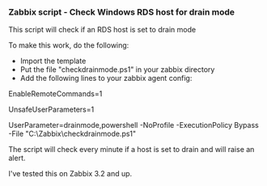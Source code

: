 ### Zabbix script - Check Windows RDS host for drain mode

This script will check if an RDS host is set to drain mode

To make this work, do the following:

- Import the template
- Put the file "checkdrainmode.ps1" in your zabbix directory
- Add the following lines to your zabbix agent config:

EnableRemoteCommands=1

UnsafeUserParameters=1

UserParameter=drainmode,powershell -NoProfile -ExecutionPolicy Bypass -File "C:\Zabbix\checkdrainmode.ps1"

The script will check every minute if a host is set to drain and will raise an alert.

I've tested this on Zabbix 3.2 and up.
